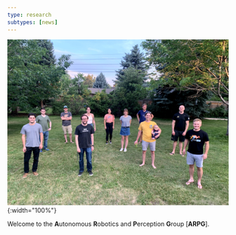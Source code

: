 ```yaml
---
type: research
subtypes: [news]
---
```


![Group Photo](/img/group.jpg){:width="100%"}

Welcome to the **A**utonomous **R**obotics and **P**erception **G**roup [**ARPG**].

